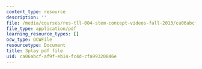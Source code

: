 ```yaml
---
content_type: resource
description: ''
file: /media/courses/res-tll-004-stem-concept-videos-fall-2013/ca06abcfaf9feb14fc4dcfa99320846e_-IWKPe6X6Vs.pdf
file_type: application/pdf
learning_resource_types: []
ocw_type: OCWFile
resourcetype: Document
title: 3play pdf file
uid: ca06abcf-af9f-eb14-fc4d-cfa99320846e
---
```

